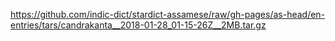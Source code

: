 https://github.com/indic-dict/stardict-assamese/raw/gh-pages/as-head/en-entries/tars/candrakanta__2018-01-28_01-15-26Z__2MB.tar.gz  
